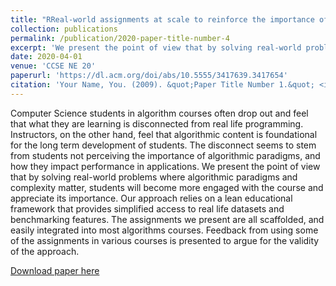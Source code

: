 ```yaml
---
title: "RReal-world assignments at scale to reinforce the importance of algorithms and complexity"
collection: publications
permalink: /publication/2020-paper-title-number-4
excerpt: 'We present the point of view that by solving real-world problems where algorithmic paradigms and complexity matter, students will become more engaged with the course and appreciate its importance.'
date: 2020-04-01
venue: 'CCSE NE 20'
paperurl: 'https://dl.acm.org/doi/abs/10.5555/3417639.3417654'
citation: 'Your Name, You. (2009). &quot;Paper Title Number 1.&quot; <i>Journal 1</i>. 1(1).'
---
```


Computer Science students in algorithm courses often drop out and feel that what they are learning is disconnected from real life programming. Instructors, on the other hand, feel that algorithmic content is foundational for the long term development of students. The disconnect seems to stem from students not perceiving the importance of algorithmic paradigms, and how they impact performance in applications.
We present the point of view that by solving real-world problems where algorithmic paradigms and complexity matter, students will become more engaged with the course and appreciate its importance. Our approach relies on a lean educational framework that provides simplified access to real life datasets and benchmarking features. The assignments we present are all scaffolded, and easily integrated into most algorithms courses. Feedback from using some of the assignments in various courses is presented to argue for the validity of the approach.

[Download paper here](https://dl.acm.org/doi/abs/10.5555/3417639.3417654)

